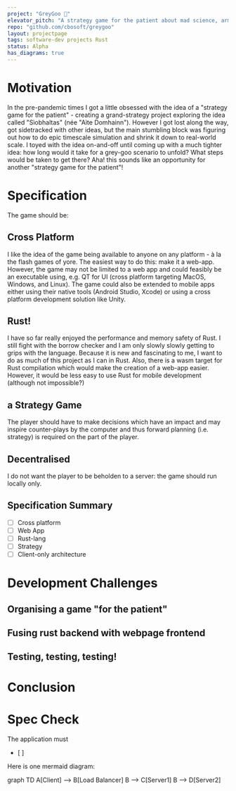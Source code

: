```yaml
---
project: "GreyGoo 🤖"
elevator_pitch: "A strategy game for the patient about mad science, armageddon, and robots."
repo: "github.com/cbosoft/greygoo"
layout: projectpage
tags: software-dev projects Rust
status: Alpha
has_diagrams: true
---
```


# Motivation

In the pre-pandemic times I got a little obsessed with the idea of a "strategy game for the patient" - creating a grand-strategy project exploring the idea called "Sìobhaltas" (née "Aìte Domhainn"). However I got lost along the way, got sidetracked with other ideas, but the main stumbling block was figuring out how to do epic timescale simulation and shrink it down to real-world scale. I toyed with the idea on-and-off until coming up with a much tighter idea: how long would it take for a grey-goo scenario to unfold? What steps would be taken to get there? Aha! this sounds like an opportunity for another "strategy game for the patient"!

# Specification
The game should be:

## Cross Platform
I like the idea of the game being available to anyone on any platform - à la the flash games of yore. The easiest way to do this: make it a web-app. However, the game may not be limited to a web app and could feasibly be an executable using, e.g. QT for UI (cross platform targeting MacOS, Windows, and Linux). The game could also be extended to mobile apps either using their native tools (Android Studio, Xcode) or using a cross platform development solution like Unity.

## Rust!
I have so far really enjoyed the performance and memory safety of Rust. I still fight with the borrow checker and I am only slowly slowly getting to grips with the language. Because it is new and fascinating to me, I want to do as much of this project as I can in Rust. Also, there is a wasm target for Rust compilation which would make the creation of a web-app easier. However, it would be less easy to use Rust for mobile development (although not impossible?)

## a Strategy Game
The player should have to make decisions which have an impact and may inspire counter-plays by the computer and thus forward planning (i.e. strategy) is required on the part of the player.

## Decentralised
I do not want the player to be beholden to a server: the game should run locally only.

## Specification Summary
- [ ] Cross platform
- [ ] Web App
- [ ] Rust-lang
- [ ] Strategy
- [ ] Client-only architecture

# Development Challenges
## Organising a game "for the patient"

## Fusing rust backend with webpage frontend

## Testing, testing, testing!

# Conclusion

# Spec Check
The application must
- [ ] 


Here is one mermaid diagram:
<div class="mermaid" id="centre">
graph TD 
A[Client] --> B[Load Balancer] 
B --> C[Server1]
B --> D[Server2]
</div>
